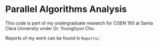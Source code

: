 # Parallel Algorithms Analysis

This code is part of my undergraduate research for COEN 193 at Santa Clara University under Dr. Younghyun Cho.

Reports of my work can be found in `Reports/`.
